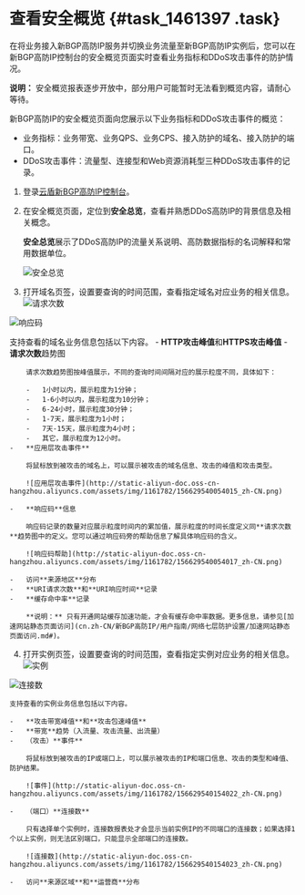 # 查看安全概览 {#task_1461397 .task}

在将业务接入新BGP高防IP服务并切换业务流量至新BGP高防IP实例后，您可以在新BGP高防IP控制台的安全概览页面实时查看业务指标和DDoS攻击事件的防护情况。

**说明：** 安全概览报表逐步开放中，部分用户可能暂时无法看到概览内容，请耐心等待。

新BGP高防IP的安全概览页面向您展示以下业务指标和DDoS攻击事件的概览：

-   业务指标：业务带宽、业务QPS、业务CPS、接入防护的域名、接入防护的端口。
-   DDoS攻击事件：流量型、连接型和Web资源消耗型三种DDoS攻击事件的记录。

1.  登录[云盾新BGP高防IP控制台](https://yundun.console.aliyun.com/?p=ddoscoo&__consolePageCode=ddoscoo)。
2.  在安全概览页面，定位到**安全总览**，查看并熟悉DDoS高防IP的背景信息及相关概念。 

    **安全总览**展示了DDoS高防IP的流量关系说明、高防数据指标的名词解释和常用数据单位。

    ![安全总览](http://static-aliyun-doc.oss-cn-hangzhou.aliyuncs.com/assets/img/1161782/156629539954011_zh-CN.png)

3.  打开域名页签，设置要查询的时间范围，查看指定域名对应业务的相关信息。![请求次数](http://static-aliyun-doc.oss-cn-hangzhou.aliyuncs.com/assets/img/1161782/156629539954012_zh-CN.png)

![响应码](http://static-aliyun-doc.oss-cn-hangzhou.aliyuncs.com/assets/img/1161782/156629540054018_zh-CN.png)

 支持查看的域名业务信息包括以下内容。
    -   **HTTP攻击峰值**和**HTTPS攻击峰值**
    -   **请求次数**趋势图

        请求次数趋势图按峰值展示，不同的查询时间间隔对应的展示粒度不同，具体如下：

        -   1小时以内，展示粒度为1分钟；
        -   1-6小时以内，展示粒度为10分钟；
        -   6-24小时，展示粒度30分钟；
        -   1-7天，展示粒度为1小时；
        -   7天-15天，展示粒度为4小时；
        -   其它，展示粒度为12小时。
    -   **应用层攻击事件** 

        将鼠标放到被攻击的域名上，可以展示被攻击的域名信息、攻击的峰值和攻击类型。

        ![应用层攻击事件](http://static-aliyun-doc.oss-cn-hangzhou.aliyuncs.com/assets/img/1161782/156629540054015_zh-CN.png)

    -   **响应码**信息

        响应码记录的数量对应展示粒度时间内的累加值，展示粒度的时间长度定义同**请求次数**趋势图中的定义。您可以通过响应码旁的帮助信息了解具体响应码的含义。

        ![响应码帮助](http://static-aliyun-doc.oss-cn-hangzhou.aliyuncs.com/assets/img/1161782/156629540054017_zh-CN.png)

    -   访问**来源地区**分布
    -   **URI请求次数**和**URI响应时间**记录
    -   **缓存命中率**记录

        **说明：** 只有开通网站缓存加速功能，才会有缓存命中率数据。更多信息，请参见[加速网站静态页面访问](cn.zh-CN/新BGP高防IP/用户指南/网络七层防护设置/加速网站静态页面访问.md#)。

4.  打开实例页签，设置要查询的时间范围，查看指定实例对应业务的相关信息。![实例](http://static-aliyun-doc.oss-cn-hangzhou.aliyuncs.com/assets/img/1161782/156629540054020_zh-CN.png)

![连接数](http://static-aliyun-doc.oss-cn-hangzhou.aliyuncs.com/assets/img/1161782/156629540054021_zh-CN.png)

 

    支持查看的实例业务信息包括以下内容。

    -   **攻击带宽峰值**和**攻击包速峰值**
    -   **带宽**趋势（入流量、攻击流量、出流量）
    -   （攻击）**事件** 

        将鼠标放到被攻击的IP或端口上，可以展示被攻击的IP和端口信息、攻击的类型和峰值、防护结果。

        ![事件](http://static-aliyun-doc.oss-cn-hangzhou.aliyuncs.com/assets/img/1161782/156629540154022_zh-CN.png)

    -   （端口）**连接数** 

        只有选择单个实例时，连接数报表处才会显示当前实例IP的不同端口的连接数；如果选择1个以上实例，则无法区别端口，只能显示全部端口的连接数。

        ![连接数](http://static-aliyun-doc.oss-cn-hangzhou.aliyuncs.com/assets/img/1161782/156629540154023_zh-CN.png)

    -   访问**来源区域**和**运营商**分布

